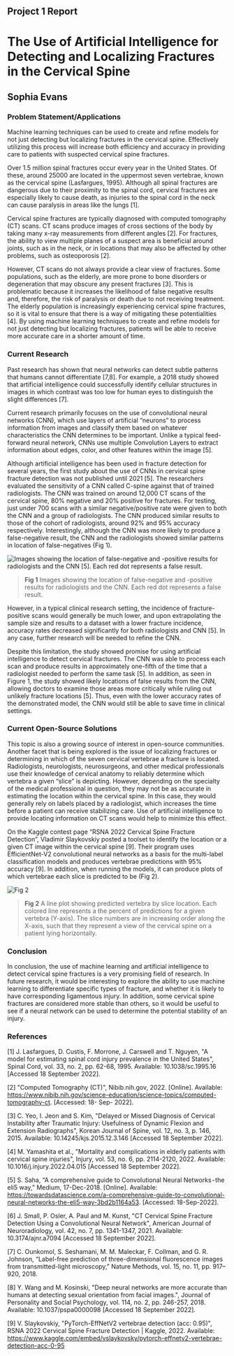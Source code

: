 ## Project 1 Report

# The Use of Artificial Intelligence for Detecting and Localizing Fractures in the Cervical Spine
## Sophia Evans




### Problem Statement/Applications

Machine learning techniques can be used to create and refine models for not just detecting but localizing fractures in the cervical spine. Effectively utilizing this process will increase both efficiency and accuracy in providing care to patients with suspected cervical spine fractures. 

Over 1.5 million spinal fractures occur every year in the United States. Of these, around 25000 are located in the uppermost seven vertebrae, known as the cervical spine (Lasfargues, 1995). Although all spinal fractures are dangerous due to their proximity to the spinal cord, cervical fractures are especially likely to cause death, as injuries to the spinal cord in the neck can cause paralysis in areas like the lungs [1].

Cervical spine fractures are typically diagnosed with computed tomography (CT) scans. CT scans produce images of cross sections of the body by taking many x-ray measurements from different angles [2]. For fractures, the ability to view multiple planes of a suspect area is beneficial around joints, such as in the neck, or in locations that may also be affected by other problems, such as osteoporosis [2]. 

However, CT scans do not always provide a clear view of fractures. Some populations, such as the elderly, are more prone to bone disorders or degeneration that may obscure any present fractures [3]. This is problematic because it increases the likelihood of false negative results and, therefore, the risk of paralysis or death due to not receiving treatment. The elderly population is increasingly experiencing cervical spine fractures, so it is vital to ensure that there is a way of mitigating these potentialities [4]. By using machine learning techniques to create and refine models for not just detecting but localizing fractures, patients will be able to receive more accurate care in a shorter amount of time. 


### Current Research

Past research has shown that neural networks can detect subtle patterns that humans cannot differentiate [7,8]. For example, a 2018 study showed that artificial intelligence could successfully identify cellular structures in images in which contrast was too low for human eyes to distinguish the slight differences [7]. 

Current research primarily focuses on the use of convolutional neural networks (CNN), which use layers of artificial “neurons” to process information from images and classify them based on whatever characteristics the CNN determines to be important. Unlike a typical feed-forward neural network, CNNs use multiple Convolution Layers to extract information about edges, color, and other features within the image [5]. 

Although artificial intelligence has been used in fracture detection for several years, the first study about the use of CNNs in cervical spine fracture detection was not published until 2021 [5]. The researchers evaluated the sensitivity of a CNN called C-spine against that of trained radiologists. The CNN was trained on around 12,000 CT scans of the cervical spine, 80% negative and 20% positive for fractures. For testing, just under 700 scans with a similar negative/positive rate were given to both the CNN and a group of radiologists. The CNN produced similar results to those of the cohort of radiologists, around 92% and 95% accuracy respectively. Interestingly, although the CNN was more likely to produce a false-negative result, the CNN and the radiologists showed similar patterns in location of false-negatives (Fig 1). 
 

 
 
![Images showing the location of false-negative and -positive results for radiologists and the CNN [5]. Each red dot represents a false result.](https://user-images.githubusercontent.com/60391096/190924194-838c897d-7f0c-4890-9bf2-c17141c5751b.png)

 
> **Fig 1** Images showing the location of false-negative and -positive results for radiologists and the CNN. Each red dot represents a false result.




However, in a typical clinical research setting, the incidence of fracture-positive scans would generally be much lower, and upon extrapolating the sample size and results to a dataset with a lower fracture incidence, accuracy rates decreased significantly for both radiologists and CNN [5]. In any case, further research will be needed to refine the CNN. 

Despite this limitation, the study showed promise for using artificial intelligence to detect cervical fractures. The CNN was able to process each scan and produce results in approximately one-fifth of the time that a radiologist needed to perform the same task [5]. In addition, as seen in Figure 1, the study showed likely locations of false results from the CNN, allowing doctors to examine those areas more critically while ruling out unlikely fracture locations [5]. Thus, even with the lower accuracy rates of the demonstrated model, the CNN would still be able to save time in clinical settings. 

### Current Open-Source Solutions

This topic is also a growing source of interest in open-source communities. Another facet that is being explored is the issue of localizing fractures or determining in which of the seven cervical vertebrae a fracture is located. Radiologists, neurologists, neurosurgeons, and other medical professionals use their knowledge of cervical anatomy to reliably determine which vertebra a given “slice” is depicting. However, depending on the specialty of the medical professional in question, they may not be as accurate in estimating the location within the cervical spine. In this case, they would generally rely on labels placed by a radiologist, which increases the time before a patient can receive stabilizing care. Use of artificial intelligence to provide locating information on CT scans would help to minimize this effect. 

On the Kaggle contest page “RSNA 2022 Cervical Spine Fracture Detection”, Vladimir Slaykovskiy posted a toolset to identify the location or a given CT image within the cervical spine [9]. Their program uses EfficientNet-V2 convolutional neural networks as a basis for the multi-label classification models and produces vertebrae predictions with 95% accuracy [9]. In addition, when running the models, it can produce plots of which vertebrae each slice is predicted to be (Fig 2). 

![**Fig 2**](https://user-images.githubusercontent.com/60391096/190927554-d9860a95-3c95-44df-a72c-1cacd0231b92.png)

> **Fig 2** A line plot showing predicted vertebra by slice location. Each colored line represents a the percent of predictions for a given vertebra (Y-axis). The slice numbers are in increasing order along the X-axis, such that they represent a view of the cervical spine on a patient lying horizontally.

### Conclusion

In conclusion, the use of machine learning and artificial intelligence to detect cervical spine fractures is a very promising field of research. In future research, it would be interesting to explore the ability to use machine learning to differentiate specific types of fracture, and whether it is likely to have corresponding ligamentous injury. In addition, some cervical spine fractures are considered more stable than others, so it would be useful to see if a neural network can be used to determine the potential stability of an injury.

### References

[1] J. Lasfargues, D. Custis, F. Morrone, J. Carswell and T. Nguyen, "A model for estimating spinal cord injury prevalence in the United States", Spinal Cord, vol. 33, no. 2, pp. 62-68, 1995. Available: 10.1038/sc.1995.16 [Accessed 18 September 2022].

[2] "Computed Tomography (CT)", Nibib.nih.gov, 2022. [Online]. Available: https://www.nibib.nih.gov/science-education/science-topics/computed-tomography-ct. [Accessed: 18- Sep- 2022].

[3] C. Yeo, I. Jeon and S. Kim, "Delayed or Missed Diagnosis of Cervical Instability after Traumatic Injury: Usefulness of Dynamic Flexion and Extension Radiographs", Korean Journal of Spine, vol. 12, no. 3, p. 146, 2015. Available: 10.14245/kjs.2015.12.3.146 [Accessed 18 September 2022].

[4] M. Yamashita et al., "Mortality and complications in elderly patients with cervical spine injuries", Injury, vol. 53, no. 6, pp. 2114-2120, 2022. Available: 10.1016/j.injury.2022.04.015 [Accessed 18 September 2022].

[5] S. Saha, “A comprehensive guide to Convolutional Neural Networks - the eli5 way,” Medium, 17-Dec-2018. [Online]. Available: https://towardsdatascience.com/a-comprehensive-guide-to-convolutional-neural-networks-the-eli5-way-3bd2b1164a53. [Accessed: 18-Sep-2022]. 

[6] J. Small, P. Osler, A. Paul and M. Kunst, "CT Cervical Spine Fracture Detection Using a Convolutional Neural Network", American Journal of Neuroradiology, vol. 42, no. 7, pp. 1341-1347, 2021. Available: 10.3174/ajnr.a7094 [Accessed 18 September 2022].

[7] C. Ounkomol, S. Seshamani, M. M. Maleckar, F. Collman, and G. R. Johnson, “Label-free prediction of three-dimensional fluorescence images from transmitted-light microscopy,” Nature Methods, vol. 15, no. 11, pp. 917–920, 2018. 

[8] Y. Wang and M. Kosinski, "Deep neural networks are more accurate than humans at detecting sexual orientation from facial images.", Journal of Personality and Social Psychology, vol. 114, no. 2, pp. 246-257, 2018. Available: 10.1037/pspa0000098 [Accessed 18 September 2022].

[9] V. Slaykovskiy, "PyTorch-EffNetV2 vertebrae detection (acc: 0.95)", RSNA 2022 Cervical Spine Fracture Detection | Kaggle, 2022. Available: https://www.kaggle.com/embed/vslaykovsky/pytorch-effnetv2-vertebrae-detection-acc-0-95
